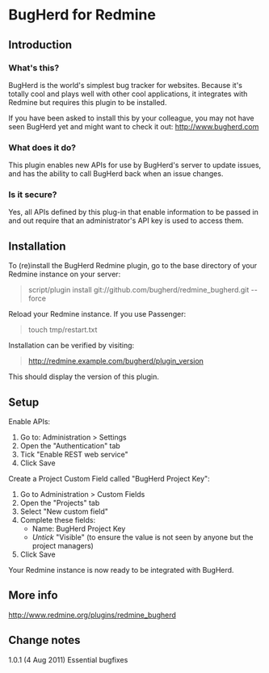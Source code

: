 BugHerd for Redmine
===================

Introduction
------------

### What's this?

BugHerd is the world's simplest bug tracker for websites. Because it's totally cool and plays well with other cool applications, it integrates with Redmine but requires this plugin to be installed.

If you have been asked to install this by your colleague, you may not have seen BugHerd yet and might want to check it out: http://www.bugherd.com

### What does it do?

This plugin enables new APIs for use by BugHerd's server to update issues, and has the ability to call BugHerd back when an issue changes.

### Is it secure?

Yes, all APIs defined by this plug-in that enable information to be passed in and out require that an administrator's API key is used to access them.

Installation
------------

To (re)install the BugHerd Redmine plugin, go to the base directory of your Redmine instance on your server:

> script/plugin install git://github.com/bugherd/redmine_bugherd.git --force
  
Reload your Redmine instance. If you use Passenger:

> touch tmp/restart.txt

Installation can be verified by visiting:

> http://redmine.example.com/bugherd/plugin_version

This should display the version of this plugin.

Setup
-----

Enable APIs:

1. Go to: Administration > Settings
2. Open the "Authentication" tab
3. Tick "Enable REST web service"
4. Click Save

Create a Project Custom Field called "BugHerd Project Key":

1. Go to Administration > Custom Fields
2. Open the "Projects" tab
3. Select "New custom field"
4. Complete these fields:
   - Name: BugHerd Project Key
   - *Untick* "Visible" (to ensure the value is not seen by anyone but the project managers)
5. Click Save

Your Redmine instance is now ready to be integrated with BugHerd.

More info
---------

http://www.redmine.org/plugins/redmine_bugherd

Change notes
------------

1.0.1 (4 Aug 2011)
Essential bugfixes

